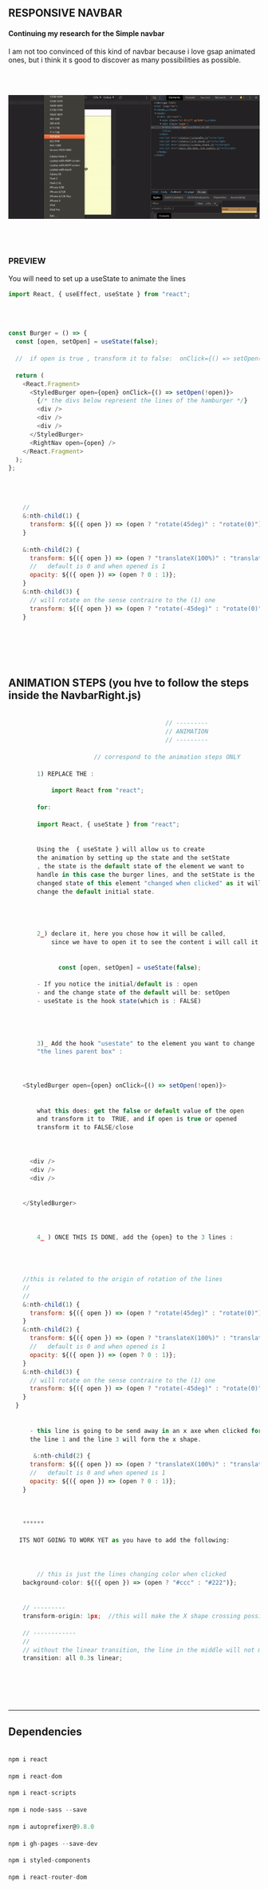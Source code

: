 ## RESPONSIVE NAVBAR

#### Continuing my research for the Simple navbar

<p>I am not too convinced of this kind of navbar because i love gsap animated ones, but 
i think it s good to discover as many possibilities as possible.</p>

<br>
<br>

[<img src="./src/img/preview.gif">](https://nadiamariduena.github.io/animated-portfolio-with-intersection-observer/)

<br>
<br>

### PREVIEW

<p> You will need to set up a useState to animate the lines </p>

```javascript
import React, { useEffect, useState } from "react";
```

<br>
<br>

```javascript
const Burger = () => {
  const [open, setOpen] = useState(false);

  //  if open is true , transform it to false:  onClick={() => setOpen(!open)}>

  return (
    <React.Fragment>
      <StyledBurger open={open} onClick={() => setOpen(!open)}>
        {/* the divs below represent the lines of the hamburger */}
        <div />
        <div />
        <div />
      </StyledBurger>
      <RightNav open={open} />
    </React.Fragment>
  );
};
```

<br>
<br>

```javascript
    //
    &:nth-child(1) {
      transform: ${({ open }) => (open ? "rotate(45deg)" : "rotate(0)")};
    }

    &:nth-child(2) {
      transform: ${({ open }) => (open ? "translateX(100%)" : "translateX(0)")};
      //   default is 0 and when opened is 1
      opacity: ${({ open }) => (open ? 0 : 1)};
    }
    &:nth-child(3) {
      // will rotate on the sense contraire to the (1) one
      transform: ${({ open }) => (open ? "rotate(-45deg)" : "rotate(0)")};
    }
```

<br>
<br>
<br>
<br>

## ANIMATION STEPS (you hve to follow the steps inside the NavbarRight.js)

```javascript

                                            // ---------
                                            // ANIMATION
                                            // ---------

                        // correspond to the animation steps ONLY

        1) REPLACE THE :

            import React from "react";

        for:

        import React, { useState } from "react";


        Using the  { useState } will allow us to create
        the animation by setting up the state and the setState
        , the state is the default state of the element we want to
        handle in this case the burger lines, and the setState is the
        changed state of this element "changed when clicked" as it will
        change the default initial state.




        2_) declare it, here you chose how it will be called,
            since we have to open it to see the content i will call it "open":


              const [open, setOpen] = useState(false);

        - If you notice the initial/default is : open
        - and the change state of the default will be: setOpen
        - useState is the hook state(which is : FALSE)




        3)_ Add the hook "usestate" to the element you want to change
        "the lines parent box" :



    <StyledBurger open={open} onClick={() => setOpen(!open)}>


        what this does: get the false or default value of the open
        and transform it to  TRUE, and if open is true or opened
        transform it to FALSE/close



      <div />
      <div />
      <div />


    </StyledBurger>



        4_ ) ONCE THIS IS DONE, add the {open} to the 3 lines :




    //this is related to the origin of rotation of the lines
    //
    //
    &:nth-child(1) {
      transform: ${({ open }) => (open ? "rotate(45deg)" : "rotate(0)")};
    }
    &:nth-child(2) {
      transform: ${({ open }) => (open ? "translateX(100%)" : "translateX(0)")};
      //   default is 0 and when opened is 1
      opacity: ${({ open }) => (open ? 0 : 1)};
    }
    &:nth-child(3) {
      // will rotate on the sense contraire to the (1) one
      transform: ${({ open }) => (open ? "rotate(-45deg)" : "rotate(0)")};
    }
  }


      - this line is going to be send away in an x axe when clicked for then
      the line 1 and the line 3 will form the x shape.

       &:nth-child(2) {
      transform: ${({ open }) => (open ? "translateX(100%)" : "translateX(0)")};
      //   default is 0 and when opened is 1
      opacity: ${({ open }) => (open ? 0 : 1)};
    }



    ******

   ITS NOT GOING TO WORK YET as you have to add the following:



        // this is just the lines changing color when clicked
    background-color: ${({ open }) => (open ? "#ccc" : "#222")};


    // ---------
    transform-origin: 1px;  //this will make the X shape crossing possible

    // ------------
    //
    // without the linear transition, the line in the middle will not move
    transition: all 0.3s linear;
```

<br>
<br>
<br>
<br>

<hr>

## Dependencies

```javascript

npm i react

npm i react-dom

npm i react-scripts

npm i node-sass --save

npm i autoprefixer@9.8.0

npm i gh-pages --save-dev

npm i styled-components

npm i react-router-dom
```

<br>
<br>
